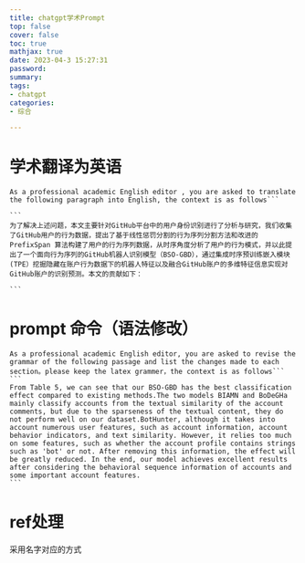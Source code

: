 ```yaml
---
title: chatgpt学术Prompt
top: false
cover: false
toc: true
mathjax: true
date: 2023-04-3 15:27:31
password:
summary:
tags:
- chatgpt
categories:
- 综合

---
```




# 学术翻译为英语

````
As a professional academic English editor , you are asked to translate the following paragraph into English, the context is as follows```

```
为了解决上述问题，本文主要针对GitHub平台中的用户身份识别进行了分析与研究，我们收集了GitHub用户的行为数据，提出了基于线性惩罚分割的行为序列分割方法和改进的 PrefixSpan 算法构建了用户的行为序列数据，从时序角度分析了用户的行为模式，并以此提出了一个面向行为序列的GitHub机器人识别模型（BSO-GBD），通过集成时序预训练嵌入模块(TPE）挖掘隐藏在账户行为数据下的机器人特征以及融合GitHub账户的多维特征信息实现对GitHub账户的识别预测。本文的贡献如下：

```
````





# prompt 命令（语法修改） 

````
As a professional academic English editor, you are asked to revise the grammar of the following passage and list the changes made to each section。please keep the latex grammer，the context is as follows```
```
From Table 5, we can see that our BSO-GBD has the best classification effect compared to existing methods.The two models BIAMN and BoDeGHa mainly classify accounts from the textual similarity of the account comments, but due to the sparseness of the textual content, they do not perform well on our dataset.BotHunter, although it takes into account numerous user features, such as account information, account behavior indicators, and text similarity. However, it relies too much on some features, such as whether the account profile contains strings such as 'bot' or not. After removing this information, the effect will be greatly reduced. In the end, our model achieves excellent results after considering the behavioral sequence information of accounts and some important account features.
```
````









# ref处理

采用名字对应的方式



